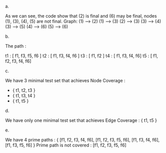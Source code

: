a.

As we can see, the code show that (2) is final and (6) may be final, nodes (1), (3), (4), (5) are not final.
Graph:
(1) --> (2)
(1) --> (3)
(2) --> (3)
(3) --> (4)
(3) --> (5)
(4) --> (6)
(5) --> (6)

b.

The path :

t1 : [ f1, f3, f5, f6 ]
t2 : [ f1, f3, f4, f6 ]
t3 : [ f1, f2 ]
t4 : [ f1, f3, f4, f6]
t5 : [ f1, f2, f3, f4, f6]

c.

We have 3 minimal test set that achieves Node Coverage :

+ { t1, t2, t3 }
+ { t1, t3, t4 }
+ { t1, t5 }

d.

We have only one minimal test set that achieves Edge Coverage : { t1, t5 }

e.

We have 4 prime paths : { [f1, f2, f3, f4, f6], [f1, f2, f3, f5, f6], [f1, f3, f4, f6], [f1, f3, f5, f6] }
Prime path is not covered : [f1, f2, f3, f5, f6]
